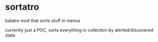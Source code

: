 # sortatro

balatro mod that sorts stuff in menus

currently just a POC, sorts everything in collection by alerted/discovered state
